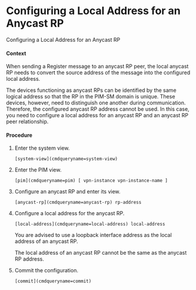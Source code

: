 Configuring a Local Address for an Anycast RP
=============================================

Configuring a Local Address for an Anycast RP

#### Context

When sending a Register message to an anycast RP peer, the local anycast RP needs to convert the source address of the message into the configured local address.

The devices functioning as anycast RPs can be identified by the same logical address so that the RP in the PIM-SM domain is unique. These devices, however, need to distinguish one another during communication. Therefore, the configured anycast RP address cannot be used. In this case, you need to configure a local address for an anycast RP and an anycast RP peer relationship.


#### Procedure

1. Enter the system view.
   
   
   ```
   [system-view](cmdqueryname=system-view)
   ```
2. Enter the PIM view.
   
   
   ```
   [pim](cmdqueryname=pim) [ vpn-instance vpn-instance-name ]
   ```
3. Configure an anycast RP and enter its view.
   
   
   ```
   [anycast-rp](cmdqueryname=anycast-rp) rp-address
   ```
4. Configure a local address for the anycast RP.
   
   
   ```
   [local-address](cmdqueryname=local-address) local-address
   ```
   
   
   
   You are advised to use a loopback interface address as the local address of an anycast RP.
   
   The local address of an anycast RP cannot be the same as the anycast RP address.
5. Commit the configuration.
   
   
   ```
   [commit](cmdqueryname=commit)
   ```
